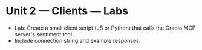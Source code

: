 # Unit 2 — Clients — Labs

- Lab: Create a small client script (JS or Python) that calls the Gradio MCP server's sentiment tool.
- Include connection string and example responses.
